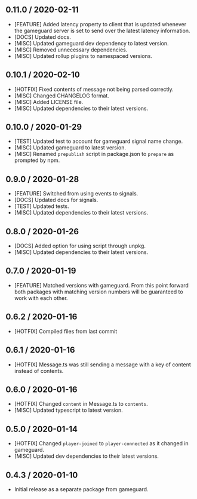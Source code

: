 ## 0.11.0 / 2020-02-11
- [FEATURE] Added latency property to client that is updated whenever the gameguard server is set to send over the latest latency information.
- [DOCS] Updated docs.
- [MISC] Updated gameguard dev dependency to latest version.
- [MISC] Removed unnecessary dependencies.
- [MISC] Updated rollup plugins to namespaced versions.

## 0.10.1 / 2020-02-10
- [HOTFIX] Fixed contents of message not being parsed correctly.
- [MISC] Changed CHANGELOG format.
- [MISC] Added LICENSE file.
- [MISC] Updated dependencies to their latest versions.

## 0.10.0 / 2020-01-29
- [TEST] Updated test to account for gameguard signal name change.
- [MISC] Updated gameguard to latest version.
- [MISC] Renamed `prepublish` script in package.json to `prepare` as prompted by npm.

## 0.9.0 / 2020-01-28
- [FEATURE] Switched from using events to signals.
- [DOCS] Updated docs for signals.
- [TEST] Updated tests.
- [MISC] Updated dependencies to their latest versions.

## 0.8.0 / 2020-01-26
- [DOCS] Added option for using script through unpkg.
- [MISC] Updated dependencies to their latest versions.

## 0.7.0 / 2020-01-19
- [FEATURE] Matched versions with gameguard. From this point forward both packages with matching version numbers will be guaranteed to work with each other.

## 0.6.2 / 2020-01-16
- [HOTFIX] Compiled files from last commit

## 0.6.1 / 2020-01-16
- [HOTFIX] Message.ts was still sending a message with a key of content instead of contents.

## 0.6.0 / 2020-01-16
- [HOTFIX] Changed `content` in Message.ts to `contents`.
- [MISC] Updated typescript to latest version.

## 0.5.0 / 2020-01-14
- [HOTFIX] Changed `player-joined` to `player-connected` as it changed in gameguard.
- [MISC] Updated dev dependencies to their latest versions.

## 0.4.3 / 2020-01-10
- Initial release as a separate package from gameguard.
